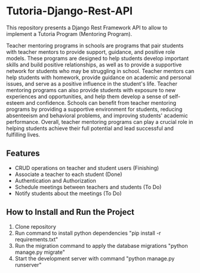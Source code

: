 # Tutoria-Django-Rest-API

This repository presents a Django Rest Framework API to allow to implement a Tutoria Program (Mentoring Program). 

Teacher mentoring programs in schools are programs that pair students with teacher mentors to provide support, guidance, and positive role models. These programs are designed to help students develop important skills and build positive relationships, as well as to provide a supportive network for students who may be struggling in school. Teacher mentors can help students with homework, provide guidance on academic and personal issues, and serve as a positive influence in the student's life. Teacher mentoring programs can also provide students with exposure to new experiences and opportunities, and help them develop a sense of self-esteem and confidence. Schools can benefit from teacher mentoring programs by providing a supportive environment for students, reducing absenteeism and behavioral problems, and improving students' academic performance. Overall, teacher mentoring programs can play a crucial role in helping students achieve their full potential and lead successful and fulfilling lives.



## Features
* CRUD operations on teacher and student users (Finishing)
* Associate a teacher to each student (Done)
* Authentication and Authorization
* Schedule meetings between teachers and students (To Do)
* Notify students about the meetings (To Do)


## How to Install and Run the Project

1. Clone repository
2. Run command to install python dependencies "pip install -r requirements.txt"
3. Run the migration command to apply the database migrations "python manage.py migrate"
4. Start the development server with command "python manage.py runserver"
